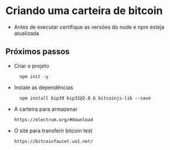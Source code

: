 
# Criando uma carteira de bitcoin
    
- Antes de executar certifique as versões do node e npm esteja atualizada

## Próximos passos

- Criar o projeto

        npm init -y

- Instale as dependências

        npm install bip39 bip32@2.0.6 bitcoinjs-lib --save


-   A carteira para armazenar

        https://electrum.org/#download

-   O site para transferir bitcoin test

        https://bitcoinfaucet.uo1.net/